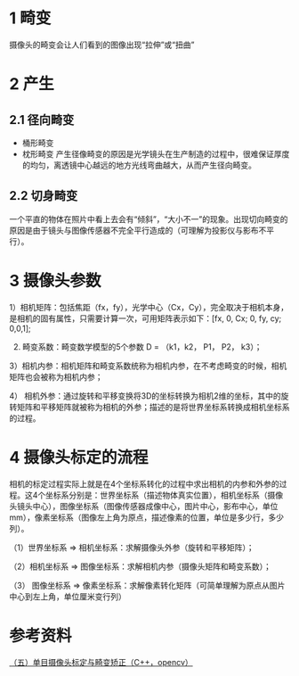 
# 1 畸变
摄像头的畸变会让人们看到的图像出现“拉伸”或“扭曲”

# 2 产生
## 2.1 径向畸变
* 桶形畸变
* 枕形畸变
产生径像畸变的原因是光学镜头在生产制造的过程中，很难保证厚度的均匀，离透镜中心越远的地方光线弯曲越大，从而产生径向畸变。

## 2.2 切身畸变
一个平直的物体在照片中看上去会有“倾斜”，“大小不一”的现象。出现切向畸变的原因是由于镜头与图像传感器不完全平行造成的（可理解为投影仪与影布不平行）。


# 3 摄像头参数
1）相机矩阵：包括焦距（fx，fy），光学中心（Cx，Cy），完全取决于相机本身，是相机的固有属性，只需要计算一次，可用矩阵表示如下：[fx, 0, Cx; 0, fy, cy; 0,0,1];

2) 畸变系数：畸变数学模型的5个参数 D = （k1，k2， P1， P2， k3）；

3）相机内参：相机矩阵和畸变系数统称为相机内参，在不考虑畸变的时候，相机矩阵也会被称为相机内参；

4） 相机外参：通过旋转和平移变换将3D的坐标转换为相机2维的坐标，其中的旋转矩阵和平移矩阵就被称为相机的外参；描述的是将世界坐标系转换成相机坐标系的过程。


# 4 摄像头标定的流程
相机的标定过程实际上就是在4个坐标系转化的过程中求出相机的内参和外参的过程。这4个坐标系分别是：世界坐标系（描述物体真实位置），相机坐标系（摄像头镜头中心），图像坐标系（图像传感器成像中心，图片中心，影布中心，单位mm），像素坐标系（图像左上角为原点，描述像素的位置，单位是多少行，多少列）。

（1）世界坐标系 $\Rightarrow$ 相机坐标系：求解摄像头外参（旋转和平移矩阵）；

（2）相机坐标系 $\Rightarrow$ 图像坐标系：求解相机内参（摄像头矩阵和畸变系数）；

（3） 图像坐标系 $\Rightarrow$ 像素坐标系：求解像素转化矩阵（可简单理解为原点从图片中心到左上角，单位厘米变行列）

# 参考资料
[（五）单目摄像头标定与畸变矫正（C++，opencv）](https://zhuanlan.zhihu.com/p/55648494)


